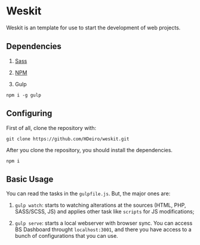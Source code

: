 # Weskit

Weskit is an template for use to start the development of web projects.

## Dependencies

1. [Sass](http://sass-lang.com/install)

2. [NPM](https://nodejs.org/en/)

3. Gulp

```
npm i -g gulp
```

## Configuring

First of all, clone the repository with:

```
git clone https://github.com/HDeiro/weskit.git
```

After you clone the repository, you should install the dependencies.

```
npm i
```

## Basic Usage

You can read the tasks in the ```gulpfile.js```. But, the major ones are:

1. ```gulp watch```: starts to watching alterations at the sources (HTML, PHP, SASS/SCSS, JS) and applies other task like `scripts` for JS modifications;

2. ```gulp serve```: starts a local webserver with browser sync. You can access BS Dashboard throught ```localhost:3001```, and there you have access to a bunch of configurations that you can use.
